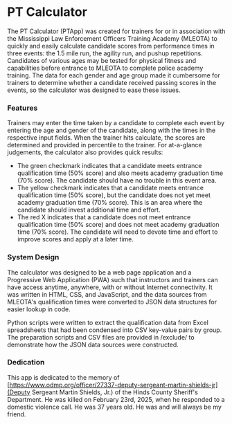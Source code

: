 # PT Calculator

The PT Calculator (PTApp) was created for trainers for or in association with the Mississippi Law Enforcement Officers Training Academy (MLEOTA) to quickly and easily calculate candidate scores from performance times in three events: the 1.5 mile run, the agility run, and pushup repetitions. Candidates of various ages may be tested for physical fitness and capabilities before entrance to MLEOTA to complete police academy training. The data for each gender and age group made it cumbersome for trainers to determine whether a candidate received passing scores in the events, so the calculator was designed to ease these issues.

### Features

Trainers may enter the time taken by a candidate to complete each event by entering the age and gender of the candidate, along with the times in the respective input fields. When the trainer hits calculate, the scores are determined and provided in percentile to the trainer. For at-a-glance judgements, the calculator also provides quick results:

- The green checkmark indicates that a candidate meets entrance qualification time (50% score) and also meets academy graduation time (70% score). The candidate should have no trouble in this event area.
- The yellow checkmark indicates that a candidate meets entrance qualification time (50% score), but the candidate does not yet meet academy graduation time (70% score). This is an area where the candidate should invest additional time and effort.
- The red X indicates that a candidate does not meet entrance qualification time (50% score) and does not meet academy graduation time (70% score). The candidate will need to devote time and effort to improve scores and apply at a later time.

### System Design

The calculator was designed to be a web page application and a Progressive Web Application (PWA) such that instructors and trainers can have access anytime, anywhere, with or without Internet connectivity. It was written in HTML, CSS, and JavaScript, and the data sources from MLEOTA's qualification times were converted to JSON data structures for easier lookup in code.

Python scripts were written to extract the qualification data from Excel spreadsheets that had been condensed into CSV key-value pairs by group. The preparation scripts and CSV files are provided in /exclude/ to demonstrate how the JSON data sources were constructed.

### Dedication 

This app is dedicated to the memory of [https://www.odmp.org/officer/27337-deputy-sergeant-martin-shields-jr](Deputy Sergeant Martin Shields, Jr.) of the Hinds County Sheriff's Department. He was killed on February 23rd, 2025, when he responded to a domestic violence call. He was 37 years old.  He was and will always be my friend.
